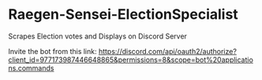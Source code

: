 # Raegen-Sensei-ElectionSpecialist
Scrapes Election votes and Displays on Discord Server

Invite the bot from this link:
https://discord.com/api/oauth2/authorize?client_id=977173987446648865&permissions=8&scope=bot%20applications.commands
